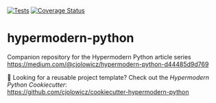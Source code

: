 [![Tests](https://github.com/Kirikus/hypermodern_python/workflows/Tests/badge.svg)](https://github.com/Kirikus/hypermodern_python/actions?workflow=Tests)
[![Coverage Status](https://coveralls.io/repos/github/Kirikus/hypermodern_python/badge.svg?branch=main)](https://coveralls.io/github/Kirikus/hypermodern_python?branch=main)

# hypermodern-python

Companion repository for the Hypermodern Python article series<br>
https://medium.com/@cjolowicz/hypermodern-python-d44485d9d769

:eyes: Looking for a reusable project template? Check out the *Hypermodern Python Cookiecutter*:<br>
https://github.com/cjolowicz/cookiecutter-hypermodern-python
